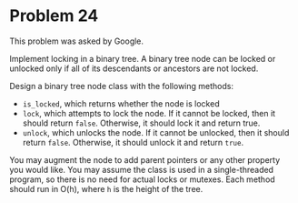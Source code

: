 # Problem 24

 This problem was asked by Google.

Implement locking in a binary tree. A binary tree node can be locked or unlocked only if all of its descendants or ancestors are not locked.

Design a binary tree node class with the following methods:
* ```is_locked```, which returns whether the node is locked
* ```lock```, which attempts to lock the node. If it cannot be locked, then it should return ```false```. Otherwise, it should lock it and return true.
* ```unlock```, which unlocks the node. If it cannot be unlocked, then it should return ```false```. Otherwise, it should unlock it and return ```true```. 

You may augment the node to add parent pointers or any other property you would like. You may assume the class is used in a single-threaded program, so there is no need for actual locks or mutexes. Each method should run in O(h), where ```h``` is the height of the tree.